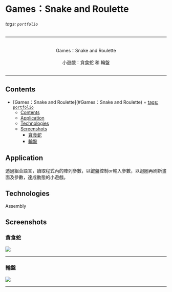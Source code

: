 # Games：Snake and Roulette
###### tags: `portfolio`
---
<p align="center">  
    </br> 
    Games：Snake and Roulette</br>
    </br>
    小遊戲：貪食蛇 和 輪盤</br>  
    </br> 
</p>

---

## Contents
- [Games：Snake and Roulette](#Games：Snake and Roulette)
          + [tags: `portfolio`](#tags---portfolio-)
  * [Contents](#contents)
  * [Application](#application)
  * [Technologies](#technologies)
  * [Screenshots](#screenshots)
    + [貪食蛇](貪食蛇)
    + [輪盤](輪盤)
  
  
## Application
透過組合語言，讀取程式內的陣列參數，以鍵盤控制or輸入參數，以迴圈再刷新畫面及參數，達成動態的小遊戲。
  
  
## Technologies
Assembly 

  
## Screenshots
### 貪食蛇  
<img src="https://j.gifs.com/9158y4.gif"/>  
  
---  
### 輪盤  
<img src="https://j.gifs.com/mOowgE.gif"/>  
  
---  